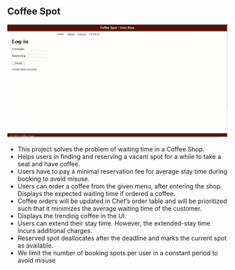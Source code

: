 ## Coffee Spot
![Spots](demo/demo1.gif)

- This project solves the problem of waiting time in a Coffee
Shop.
- Helps users in finding and reserving a vacant spot for a
while to take a seat and have coffee.
- Users have to pay a minimal reservation fee for average
stay time during booking to avoid misuse.
- Users can order a coffee from the given menu, after
entering the shop. Displays the expected waiting time if
ordered a coffee.
- Coffee orders will be updated in Chef’s order table and
will be prioritized such that it minimizes the average
waiting time of the customer.
- Displays the trending coffee in the UI.
- Users can extend their stay time. However, the
extended-stay time incurs additional charges.
- Reserved spot deallocates after the deadline and marks the
current spot as available.
- We limit the number of booking spots per user in a constant
period to avoid misuse
